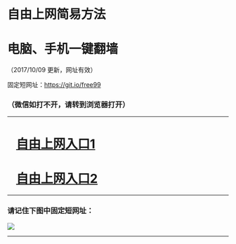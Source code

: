 ﻿# 自由上网简易方法

# 电脑、手机一键翻墙

（2017/10/09 更新，网址有效）

固定短网址：https://git.io/free99

### （微信如打不开，请转到浏览器打开）


***





# &nbsp;&nbsp; <a href="http://ft1289827429.fwq-tz-1001.info/fwqtz01.html?t=100900132477 " target="_blank">自由上网入口1</a>
# &nbsp;&nbsp; <a href="http://ft3174317210.fwq-tz-1002.info/fwqtz02.html?t=100900119677 " target="_blank">自由上网入口2</a>
***

### 请记住下图中固定短网址：

<img src="https://s3-us-west-2.amazonaws.com/fwq-1001/yjfq-20170905okok.png" /> 


***

